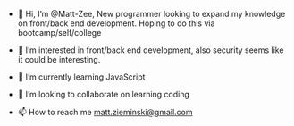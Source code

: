 - 👋 Hi, I’m @Matt-Zee, New programmer looking to expand my knowledge on front/back end development. Hoping to do this via bootcamp/self/college

- 👀 I’m interested in front/back end development, also security seems like it could be interesting.

- 🌱 I’m currently learning JavaScript

- 💞️ I’m looking to collaborate on learning coding

- 📫 How to reach me matt.zieminski@gmail.com
